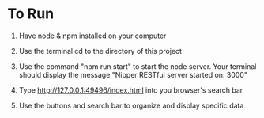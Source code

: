 # To Run
1) Have node & npm installed on your computer 

2) Use the terminal cd to the directory of this project

3) Use the command "npm run start" to start the node server. Your terminal should display the message "Nipper RESTful server started on: 3000"

4) Type http://127.0.0.1:49496/index.html into you browser's search bar

5) Use the buttons and search bar to organize and display specific data

